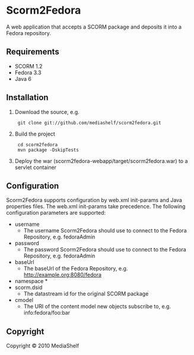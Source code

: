 Scorm2Fedora
============

A web application that accepts a SCORM package and deposits it into a Fedora repository.

Requirements
------------

* SCORM 1.2
* Fedora 3.3
* Java 6

Installation
------------

1. Download the source, e.g.

        git clone git://github.com/mediashelf/scorm2fedora.git

2. Build the project

        cd scorm2fedora
        mvn package -DskipTests

3. Deploy the war (scorm2fedora-webapp/target/scorm2fedora.war) to a servlet container

Configuration
-------------

Scorm2Fedora supports configuration by web.xml init-params and Java properties files.
The web.xml init-params take precedence. The following configuration parameters 
are supported:

* username
    * The username Scorm2Fedora should use to connect to the Fedora Repository, 
      e.g. fedoraAdmin
* password
    * The password Scorm2Fedora should use to connect to the Fedora Repository,
      e.g. fedoraAdmin
* baseUrl
    * The baseUrl of the Fedora Repository, e.g. http://example.org:8080/fedora
* namespace
    *
* scorm.dsid
    * The datastream id for the original SCORM package
* cmodel
    * The URI of the content model new objects subscribe to, e.g. info:fedora/foo:bar


Copyright
---------

Copyright &copy; 2010 MediaShelf
